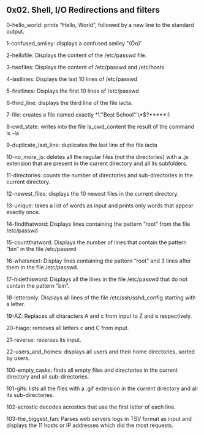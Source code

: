 ## 0x02. Shell, I/O Redirections and filters

0-hello_world: prints “Hello, World”, followed by a new line to the standard output.

1-confused_smiley: displays a confused smiley "(Ôo)'

2-hellofile: Displays the content of the /etc/passwd file.

3-twofiles: Displays the content of /etc/passwd and /etc/hosts

4-lastlines: Displays the last 10 lines of /etc/passwd

5-firstlines: Displays the first 10 lines of /etc/passwd

6-third_line: displays the third line of the file iacta.

7-file: creates a file named exactly \*\\'"Best School"\'\\*$\?\*\*\*\*\*:)

8-cwd_state: writes into the file ls_cwd_content the result of the command ls -la

9-duplicate_last_line: duplicates the last line of the file iacta

10-no_more_js: deletes all the regular files (not the directories) with a .js extension that are present in the current directory and all its subfolders.

11-directories: counts the number of directories and sub-directories in the current directory.

12-newest_files: displays the 10 newest files in the current directory.

13-unique: takes a list of words as input and prints only words that appear exactly once.

14-findthatword: Displays lines containing the pattern “root” from the file /etc/passwd

15-countthatword: Displays the number of lines that contain the pattern “bin” in the file /etc/passwd

16-whatsnext: Display lines containing the pattern “root” and 3 lines after them in the file /etc/passwd.

17-hidethisword: Displays all the lines in the file /etc/passwd that do not contain the pattern “bin”.

18-letteronly: Displays all lines of the file /etc/ssh/sshd_config starting with a letter.

19-AZ: Replaces all characters A and c from input to Z and e respectively.

20-hiago: removes all letters c and C from input.

21-reverse: reverses its input.

22-users_and_homes: displays all users and their home directories, sorted by users.

100-empty_casks: finds all empty files and directories in the current directory and all sub-directories.

101-gifs: lists all the files with a .gif extension in the current directory and all its sub-directories.

102-acrostic decodes acrostics that use the first letter of each line.

103-the_biggest_fan: Parses web servers logs in TSV format as input and displays the 11 hosts or IP addresses which did the most requests.





